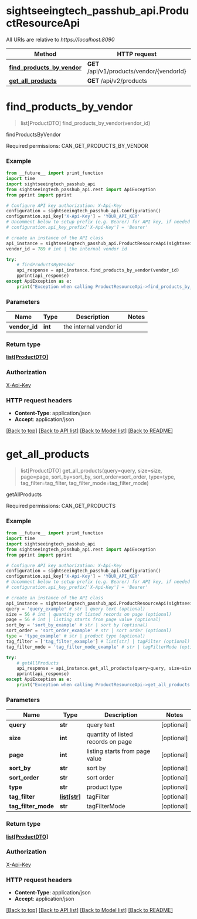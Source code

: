 # sightseeingtech_passhub_api.ProductResourceApi

All URIs are relative to *https://localhost:8090*

Method | HTTP request | Description
------------- | ------------- | -------------
[**find_products_by_vendor**](ProductResourceApi.md#find_products_by_vendor) | **GET** /api/v1/products/vendor/{vendorId} | findProductsByVendor
[**get_all_products**](ProductResourceApi.md#get_all_products) | **GET** /api/v2/products | getAllProducts


# **find_products_by_vendor**
> list[ProductDTO] find_products_by_vendor(vendor_id)

findProductsByVendor

Required permissions: CAN_GET_PRODUCTS_BY_VENDOR

### Example
```python
from __future__ import print_function
import time
import sightseeingtech_passhub_api
from sightseeingtech_passhub_api.rest import ApiException
from pprint import pprint

# Configure API key authorization: X-Api-Key
configuration = sightseeingtech_passhub_api.Configuration()
configuration.api_key['X-Api-Key'] = 'YOUR_API_KEY'
# Uncomment below to setup prefix (e.g. Bearer) for API key, if needed
# configuration.api_key_prefix['X-Api-Key'] = 'Bearer'

# create an instance of the API class
api_instance = sightseeingtech_passhub_api.ProductResourceApi(sightseeingtech_passhub_api.ApiClient(configuration))
vendor_id = 789 # int | the internal vendor id

try:
    # findProductsByVendor
    api_response = api_instance.find_products_by_vendor(vendor_id)
    pprint(api_response)
except ApiException as e:
    print("Exception when calling ProductResourceApi->find_products_by_vendor: %s\n" % e)
```

### Parameters

Name | Type | Description  | Notes
------------- | ------------- | ------------- | -------------
 **vendor_id** | **int**| the internal vendor id | 

### Return type

[**list[ProductDTO]**](ProductDTO.md)

### Authorization

[X-Api-Key](../README.md#X-Api-Key)

### HTTP request headers

 - **Content-Type**: application/json
 - **Accept**: application/json

[[Back to top]](#) [[Back to API list]](../README.md#documentation-for-api-endpoints) [[Back to Model list]](../README.md#documentation-for-models) [[Back to README]](../README.md)

# **get_all_products**
> list[ProductDTO] get_all_products(query=query, size=size, page=page, sort_by=sort_by, sort_order=sort_order, type=type, tag_filter=tag_filter, tag_filter_mode=tag_filter_mode)

getAllProducts

Required permissions: CAN_GET_PRODUCTS

### Example
```python
from __future__ import print_function
import time
import sightseeingtech_passhub_api
from sightseeingtech_passhub_api.rest import ApiException
from pprint import pprint

# Configure API key authorization: X-Api-Key
configuration = sightseeingtech_passhub_api.Configuration()
configuration.api_key['X-Api-Key'] = 'YOUR_API_KEY'
# Uncomment below to setup prefix (e.g. Bearer) for API key, if needed
# configuration.api_key_prefix['X-Api-Key'] = 'Bearer'

# create an instance of the API class
api_instance = sightseeingtech_passhub_api.ProductResourceApi(sightseeingtech_passhub_api.ApiClient(configuration))
query = 'query_example' # str | query text (optional)
size = 56 # int | quantity of listed records on page (optional)
page = 56 # int | listing starts from page value (optional)
sort_by = 'sort_by_example' # str | sort by (optional)
sort_order = 'sort_order_example' # str | sort order (optional)
type = 'type_example' # str | product type (optional)
tag_filter = ['tag_filter_example'] # list[str] | tagFilter (optional)
tag_filter_mode = 'tag_filter_mode_example' # str | tagFilterMode (optional)

try:
    # getAllProducts
    api_response = api_instance.get_all_products(query=query, size=size, page=page, sort_by=sort_by, sort_order=sort_order, type=type, tag_filter=tag_filter, tag_filter_mode=tag_filter_mode)
    pprint(api_response)
except ApiException as e:
    print("Exception when calling ProductResourceApi->get_all_products: %s\n" % e)
```

### Parameters

Name | Type | Description  | Notes
------------- | ------------- | ------------- | -------------
 **query** | **str**| query text | [optional] 
 **size** | **int**| quantity of listed records on page | [optional] 
 **page** | **int**| listing starts from page value | [optional] 
 **sort_by** | **str**| sort by | [optional] 
 **sort_order** | **str**| sort order | [optional] 
 **type** | **str**| product type | [optional] 
 **tag_filter** | [**list[str]**](str.md)| tagFilter | [optional] 
 **tag_filter_mode** | **str**| tagFilterMode | [optional] 

### Return type

[**list[ProductDTO]**](ProductDTO.md)

### Authorization

[X-Api-Key](../README.md#X-Api-Key)

### HTTP request headers

 - **Content-Type**: application/json
 - **Accept**: application/json

[[Back to top]](#) [[Back to API list]](../README.md#documentation-for-api-endpoints) [[Back to Model list]](../README.md#documentation-for-models) [[Back to README]](../README.md)

